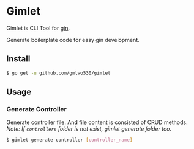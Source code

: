 # Gimlet

Gimlet is CLI Tool for [gin](https://github.com/gin-gonic/gin).

Generate boilerplate code for easy gin development.

## Install

```sh
$ go get -u github.com/gmlwo530/gimlet
```

## Usage

### Generate Controller

Generate controller file. And file content is consisted of CRUD methods.
_Note: If `controllers` folder is not exist, gimlet generate folder too._

```sh
$ gimlet generate controller [controller_name]
```
